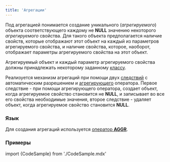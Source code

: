 ```yaml
---
title: 'Агрегации'
---
```


Под агрегацией понимается создание уникального (*агрегируемого*) объекта соответствующего каждому не **NULL** значению некоторого *агрегируемого* свойства. Для такого объекта предполагается наличие свойств, которые отображают этот объект на каждый из параметров агрегируемого свойства, и наличие свойства, которое, наоборот, отображает параметры агрегируемого свойства на этот объект. 

Агрегируемый объект и каждый параметр агрегируемого свойства должны принадлежать некоторому заданному [классу](Classes.md).

Реализуется механизм агрегаций при помощи двух [следствий](Simple_constraints.md) с автоматическим разрешением и [агрегирующего](Grouping_GROUP_.md) оператора. Первое следствие - при помощи агрегирующего оператора, создает объект, когда агрегируемое свойство становится не **NULL**, и записывает во все его свойства необходимые значения, второе следствие - удаляет объект, когда агрегируемое свойство становится **NULL**.

### Язык

Для создания агрегаций используется [оператор **AGGR**](AGGR_operator.md).

### Примеры

import {CodeSample} from './CodeSample.mdx'

<CodeSample url="https://ru-documentation.lsfusion.org/sample?file=AggregationSample&block=aggr"/>
